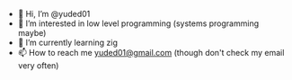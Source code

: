 - 👋 Hi, I’m @yuded01
- 👀 I’m interested in low level programming (systems programming maybe)
- 🌱 I’m currently learning zig
- 📫 How to reach me yuded01@gmail.com (though don't check my email very often)
